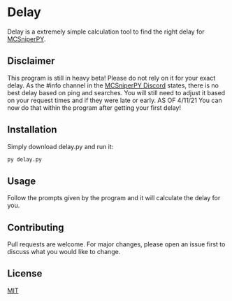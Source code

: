 # Delay

Delay is a extremely simple calculation tool to find the right delay for [MCSniperPY](https://github.com/MCsniperPY/MCsniperPY).
## Disclaimer
This program is still in heavy beta! Please do not rely on it for your exact delay. As the #info channel in the [MCSniperPY Discord](https://discord.com/invite/yp69ZqtxNk) states, there is no best delay based on ping and searches. You will still need to adjust it based on your request times and if they were late or early. AS OF 4/11/21 You can now do that within the program after getting your first delay!
## Installation

Simply download delay.py and run it:
```bash
py delay.py
```

## Usage

Follow the prompts given by the program and it will calculate the delay for you.

## Contributing
Pull requests are welcome. For major changes, please open an issue first to discuss what you would like to change.

## License
[MIT](https://github.com/MythologicalMC/Delay/blob/main/LICENSE)
